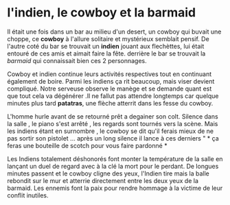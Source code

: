# l'indien, le cowboy et la barmaid

Il était une fois dans un bar au milieu d'un desert, un cowboy qui buvait une choppe, ce **cowboy** à l'allure solitaire et mystérieux semblait pensif. De l'autre coté du bar se trouvait un **indien** jouant aux flechèttes, lui était entouré de ces amis et aimait faire la fête. derrière le bar se trouvait la *barmaid* qui connaissait bien ces 2 personnages.

Cowboy et indien continue leurs activités respectives tout en continuant également de boire. Parmi les indiens ça rit beaucoup, mais viser devient compliqué. Notre serveuse observe le manège et se demande quant est que tout cela va dégénérer .Il ne fallut pas attendre longtemps car  quelque minutes plus tard **patatras**, une flèche atterrit dans les fesse du cowboy. 

L'homme hurle avant de se retourné prêt a degainer son colt.
Silence dans la salle , le piano s'est arrêté , les regards sont tournés vers la scène. 
Mais les indiens étant en surnombre , le cowboy se dit qu'il ferais mieux de ne pas sortir son pistolet ... après un long silence il lance à ces derniers " * ça feras une bouteille de scotch pour vous faire pardonné * 

Les Indiens totalement déshonorés font monter la température de la salle en lançant un duel de regard avec à la clé la mort pour le perdant. De longues minutes passent et le cowboy cligne des yeux, l'Indien tire mais la balle rebondit sur le mur et atterrie directement entre les deux yeux de la barmaid. Les ennemis font la paix pour rendre hommage à la victime de leur conflit inutiles.